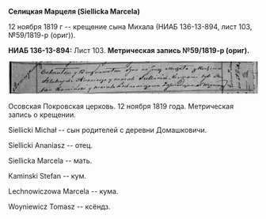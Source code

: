 **Селицкая Марцеля (Siellicka Marcela)**

12 ноября 1819 г -- крещение сына Михала (НИАБ 136-13-894, лист 103,
№59/1819-р (ориг)).

**НИАБ 136-13-894:** Лист 103. **Метрическая запись №59/1819-р (ориг).**

![](./media/75a4bdc1a6621e19c7db5f97fb8b610ee564ed79.png)

Осовская Покровская церковь. 12 ноября 1819 года. Метрическая запись о
крещении.

Siellicki Michał -- сын родителей с деревни Домашковичи.

Siellicki Ananiasz -- отец.

Siellicka Marcela -- мать.

Kaminski Stefan -- кум.

Lechnowiczowa Marcela -- кума.

Woyniewicz Tomasz -- ксёндз.
